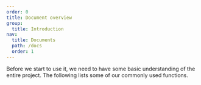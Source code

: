 ```yaml
---
order: 0
title: Document overview
group:
  title: Introduction
nav:
  title: Documents
  path: /docs
  order: 1
---
```


Before we start to use it, we need to have some basic understanding of the entire project. The following lists some of our commonly used functions.
